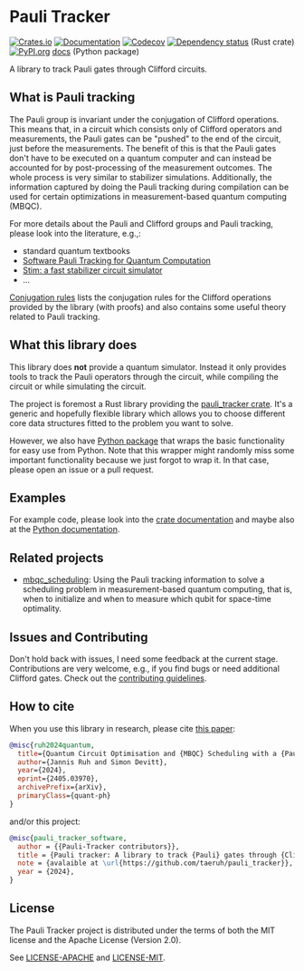 # Pauli Tracker

[![Crates.io](https://img.shields.io/crates/v/pauli_tracker.svg)](https://crates.io/crates/pauli_tracker)
[![Documentation](https://docs.rs/pauli_tracker/badge.svg)](https://docs.rs/pauli_tracker/)
[![Codecov](https://codecov.io/github/taeruh/pauli_tracker/coverage.svg?branch=main)](https://codecov.io/gh/taeruh/pauli_tracker)
[![Dependency status](https://deps.rs/repo/github/taeruh/pauli_tracker/status.svg?path=pauli_tracker)](https://deps.rs/repo/github/taeruh/pauli_tracker?path=pauli_tracker)
(Rust crate)\
[![PyPI.org](https://img.shields.io/pypi/v/pauli-tracker.svg)](https://pypi.org/project/pauli-tracker/)
[docs](https://taeruh.github.io/pauli_tracker/)
(Python package)

A library to track Pauli gates through Clifford circuits.

## What is Pauli tracking

The Pauli group is invariant under the conjugation of Clifford operations. This means
that, in a circuit which consists only of Clifford operators and measurements, the Pauli
gates can be "pushed" to the end of the circuit, just before the measurements. The
benefit of this is that the Pauli gates don't have to be executed on a quantum computer
and can instead be accounted for by post-processing of the measurement outcomes. The
whole process is very similar to stabilizer simulations. Additionally, the information
captured by doing the Pauli tracking during compilation can be used for certain
optimizations in measurement-based quantum computing (MBQC).

For more details about the Pauli and Clifford groups and Pauli tracking, please look
into the literature, e.g.,:
  - standard quantum textbooks
  - [Software Pauli Tracking for Quantum Computation] 
  - [Stim: a fast stabilizer circuit simulator]
  - ...

[Conjugation rules] lists the conjugation rules for the Clifford operations provided by
the library (with proofs) and also contains some useful theory related to Pauli
tracking.

## What this library does

This library does **not** provide a quantum simulator. Instead it only provides tools to
track the Pauli operators through the circuit, while compiling the circuit or while
simulating the circuit.

The project is foremost a Rust library providing the [pauli_tracker crate]. It's a
generic and hopefully flexible library which allows you to choose different core data
structures fitted to the problem you want to solve.

However, we also have [Python package] that wraps the basic functionality for easy use
from Python. Note that this wrapper might randomly miss some important functionality
because we just forgot to wrap it. In that case, please open an issue or a pull request.

## Examples

For example code, please look into the [crate documentation] and maybe also at the
[Python documentation].

## Related projects

- [mbqc_scheduling](https://github.com/taeruh/mbqc_scheduling): Using the Pauli tracking
information to solve a scheduling problem in measurement-based quantum computing, that
is, when to initialize and when to measure which qubit for space-time optimality.

## Issues and Contributing

Don't hold back with issues, I need some feedback at the current stage. Contributions
are very welcome, e.g., if you find bugs or need additional Clifford gates. Check out
the [contributing guidelines].

## How to cite

When you use this library in research, please cite [this paper](https://arxiv.org/abs/2405.03970):
```bibtex
@misc{ruh2024quantum,
  title={Quantum Circuit Optimisation and {MBQC} Scheduling with a {Pauli} Tracking Library}, 
  author={Jannis Ruh and Simon Devitt},
  year={2024},
  eprint={2405.03970},
  archivePrefix={arXiv},
  primaryClass={quant-ph}
}
```
and/or this project:
```bibtex
@misc{pauli_tracker_software,
  author = {{Pauli-Tracker contributors}},
  title = {Pauli tracker: A library to track {Pauli} gates through {Clifford} circuits},
  note = {avalaible at \url{https://github.com/taeruh/pauli_tracker}},
  year = {2024},
}
```

## License

The Pauli Tracker project is distributed under the terms of both the MIT license and the
Apache License (Version 2.0).

See [LICENSE-APACHE](LICENSE-APACHE) and [LICENSE-MIT](LICENSE-MIT).

[Conjugation rules]: https://github.com/taeruh/pauli_tracker/blob/main/docs/conjugation_rules.pdf
[contributing guidelines]: https://github.com/taeruh/pauli_tracker/blob/main/CONTRIBUTING.md
[crate documentation]: https://docs.rs/pauli_tracker/#examples
[pauli_tracker crate]: https://github.com/taeruh/pauli_tracker/blob/main/pauli_tracker
[Python documentation]: https://taeruh.github.io/pauli_tracker/
[Python package]: https://github.com/taeruh/pauli_tracker/tree/main/python_lib#readme
[Software Pauli Tracking for Quantum Computation]: https://arxiv.org/abs/1401.5872v1
[Stim: a fast stabilizer circuit simulator]: https://arxiv.org/abs/2103.02202
